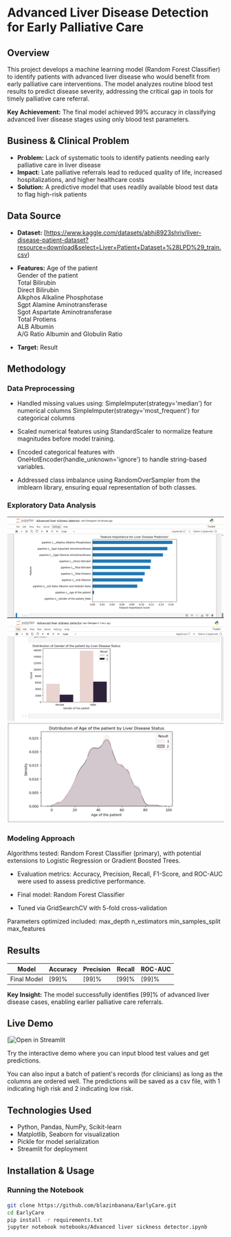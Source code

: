 # Advanced Liver Disease Detection for Early Palliative Care

## Overview
This project develops a machine learning model (Random Forest Classifier) to identify patients with advanced liver disease who would benefit from early palliative care interventions. The model analyzes routine blood test results to predict disease severity, addressing the critical gap in tools for timely palliative care referral.

**Key Achievement:** The final model achieved 99% accuracy in classifying advanced liver disease stages using only blood test parameters.

## Business & Clinical Problem
- **Problem:** Lack of systematic tools to identify patients needing early palliative care in liver disease
- **Impact:** Late palliative referrals lead to reduced quality of life, increased hospitalizations, and higher healthcare costs
- **Solution:** A predictive model that uses readily available blood test data to flag high-risk patients

## Data Source
- **Dataset:** [https://www.kaggle.com/datasets/abhi8923shriv/liver-disease-patient-dataset?resource=download&select=Liver+Patient+Dataset+%28LPD%29_train.csv)
  
- **Features:**
Age of the patient                        
Gender of the patient                   
Total Bilirubin                         
Direct Bilirubin                        
Alkphos Alkaline Phosphotase            
Sgpt Alamine Aminotransferase           
Sgot Aspartate Aminotransferase         
Total Protiens                          
ALB Albumin                             
A/G Ratio Albumin and Globulin Ratio

- **Target:**
Result

## Methodology

### Data Preprocessing

- Handled missing values using:
SimpleImputer(strategy='median') for numerical columns
SimpleImputer(strategy='most_frequent') for categorical columns

- Scaled numerical features using StandardScaler to normalize feature magnitudes before model training.

- Encoded categorical features with OneHotEncoder(handle_unknown='ignore') to handle string-based variables.

- Addressed class imbalance using RandomOverSampler from the imblearn library, ensuring equal representation of both classes.

### Exploratory Data Analysis
![Feature Importance](assets/feature_importances.png)
![Data Distribution](assets/data_distribution_gender.png)
![Data Distribution](assets/data_distribution_age.png)

### Modeling Approach
Algorithms tested: Random Forest Classifier (primary), with potential extensions to Logistic Regression or Gradient Boosted Trees.

- Evaluation metrics: Accuracy, Precision, Recall, F1-Score, and ROC-AUC were used to assess predictive performance.

- Final model: Random Forest Classifier

- Tuned via GridSearchCV with 5-fold cross-validation

Parameters optimized included:
max_depth
n_estimators
min_samples_split
max_features

## Results
| Model | Accuracy | Precision | Recall | ROC-AUC |
|-------|----------|-----------|--------|---------|
| Final Model | [99]% | [99]% | [99]% | [99]% |

**Key Insight:** The model successfully identifies [99]% of advanced liver disease cases, enabling earlier palliative care referrals.

## Live Demo
[![Open in Streamlit](https://earlycare-gkszkb6h3xpfyo9jnqdbp3.streamlit.app/)

Try the interactive demo where you can input blood test values and get predictions.

You can also input a batch of patient's records (for clinicians) as long as the columns are ordered well. The predictions will be saved as a csv file, with 1 indicating high risk and 2 indicating low risk.

## Technologies Used
- Python, Pandas, NumPy, Scikit-learn
- Matplotlib, Seaborn for visualization
- Pickle for model serialization
- Streamlit for deployment

## Installation & Usage

### Running the Notebook
```bash
git clone https://github.com/blazinbanana/EarlyCare.git
cd EarlyCare
pip install -r requirements.txt
jupyter notebook notebooks/Advanced liver sickness detector.ipynb

